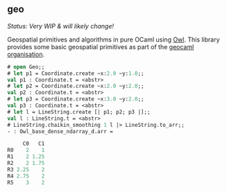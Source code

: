 geo
---

*Status: Very WIP & will likely change!*

Geospatial primitives and algorithms in pure OCaml using [Owl](https://github.com/owlbarn/owl). This library provides some basic geospatial primitives as part of the [geocaml organisation](https://github.com/geocaml).

```ocaml
# open Geo;;
# let p1 = Coordinate.create ~x:2.0 ~y:1.0;;
val p1 : Coordinate.t = <abstr>
# let p2 = Coordinate.create ~x:2.0 ~y:2.0;;
val p2 : Coordinate.t = <abstr>
# let p3 = Coordinate.create ~x:3.0 ~y:2.0;;
val p3 : Coordinate.t = <abstr>
# let l = LineString.create [| p1; p2; p3 |];;
val l : LineString.t = <abstr>
# LineString.chaikin_smoothing 1 l |> LineString.to_arr;;
- : Owl_base_dense_ndarray_d.arr =

     C0   C1
R0    2    1
R1    2 1.25
R2    2 1.75
R3 2.25    2
R4 2.75    2
R5    3    2
```
